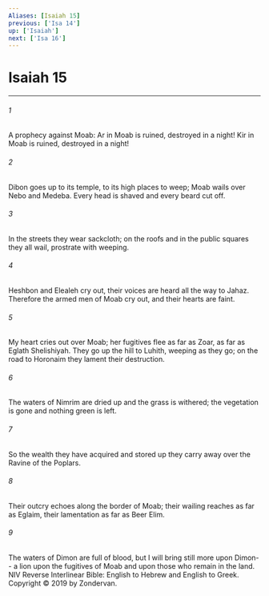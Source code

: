 ```yaml
---
Aliases: [Isaiah 15]
previous: ['Isa 14']
up: ['Isaiah']
next: ['Isa 16']
---
```

# Isaiah 15

***


###### 1 
A prophecy against Moab: Ar in Moab is ruined, destroyed in a night! Kir in Moab is ruined, destroyed in a night! 

###### 2 
Dibon goes up to its temple, to its high places to weep; Moab wails over Nebo and Medeba. Every head is shaved and every beard cut off. 

###### 3 
In the streets they wear sackcloth; on the roofs and in the public squares they all wail, prostrate with weeping. 

###### 4 
Heshbon and Elealeh cry out, their voices are heard all the way to Jahaz. Therefore the armed men of Moab cry out, and their hearts are faint. 

###### 5 
My heart cries out over Moab; her fugitives flee as far as Zoar, as far as Eglath Shelishiyah. They go up the hill to Luhith, weeping as they go; on the road to Horonaim they lament their destruction. 

###### 6 
The waters of Nimrim are dried up and the grass is withered; the vegetation is gone and nothing green is left. 

###### 7 
So the wealth they have acquired and stored up they carry away over the Ravine of the Poplars. 

###### 8 
Their outcry echoes along the border of Moab; their wailing reaches as far as Eglaim, their lamentation as far as Beer Elim. 

###### 9 
The waters of Dimon are full of blood, but I will bring still more upon Dimon-- a lion upon the fugitives of Moab and upon those who remain in the land. NIV Reverse Interlinear Bible: English to Hebrew and English to Greek. Copyright © 2019 by Zondervan.
